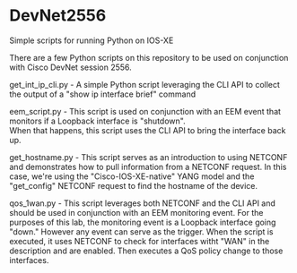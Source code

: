# DevNet2556
Simple scripts for running Python on IOS-XE

There are a few Python scripts on this repository to be used on conjunction with Cisco DevNet session 2556.  

get_int_ip_cli.py - A simple Python script leveraging the CLI API to collect the output of a "show ip interface brief" command

eem_script.py - This script is used on conjunction with an EEM event that monitors if a Loopback interface is "shutdown".  
  When that happens, this script uses the CLI API to bring the interface back up.
  
get_hostname.py - This script serves as an introduction to using NETCONF and demonstrates how to pull information from a NETCONF request.
  In this case, we're using the "Cisco-IOS-XE-native" YANG model and the "get_config" NETCONF request to find the hostname of the device.
  
qos_1wan.py - This script leverages both NETCONF and the CLI API and should be used in conjunction with an EEM monitoring event.  For the
 purposes of this lab, the monitoring event is a Loopback interface going "down."  However any event can serve as the trigger.
 When the script is executed, it uses NETCONF to check for interfaces witht "WAN" in the description and are enabled.  Then executes
 a QoS policy change to those interfaces.  
